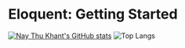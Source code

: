 # Eloquent: Getting Started

[![Nay Thu Khant's GitHub stats](https://github-readme-stats.vercel.app/api?username=naythukhant&show_icons=true&theme=dracula)](https://facebook.com/Mr.naythukhant)
![Top Langs](https://github-readme-stats.vercel.app/api/top-langs/?username=naythukhant&show_icons=true&theme=dracula)
